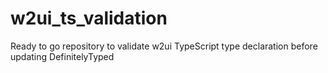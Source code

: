 # w2ui_ts_validation

Ready to go repository to validate w2ui TypeScript type declaration before updating DefinitelyTyped

